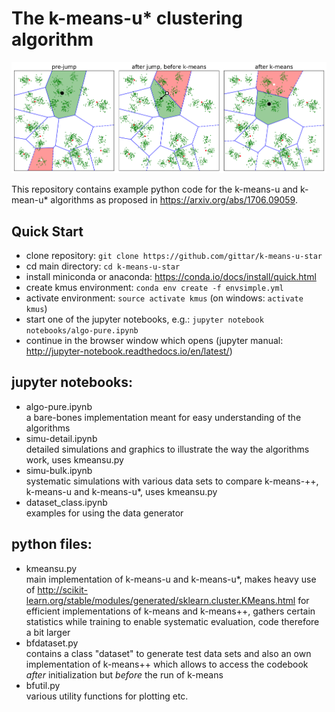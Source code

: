 # The k-means-u* clustering algorithm

![GitHub Logo](notebooks/img/example.png)

This repository contains example python code for the k-means-u and k-mean-u* algorithms as proposed in https://arxiv.org/abs/1706.09059. 

## Quick Start
* clone repository: `git clone https://github.com/gittar/k-means-u-star`
* cd main directory: `cd k-means-u-star`
* install miniconda or anaconda: https://conda.io/docs/install/quick.html
* create kmus environment: `conda env create -f envsimple.yml`
* activate environment: `source activate kmus` (on windows: `activate kmus`)
* start one of the jupyter notebooks, e.g.: `jupyter notebook notebooks/algo-pure.ipynb`
* continue in the browser window which opens (jupyter manual: http://jupyter-notebook.readthedocs.io/en/latest/)

## jupyter notebooks:
* algo-pure.ipynb <br>
  a bare-bones implementation meant for easy understanding of the algorithms
* simu-detail.ipynb <br>
  detailed simulations and graphics to illustrate the way the algorithms work, uses kmeansu.py
* simu-bulk.ipynb <br>
  systematic simulations with various data sets to compare k-means-++, k-means-u and k-means-u*, uses kmeansu.py
* dataset_class.ipynb<br>
  examples for using the data generator
  
## python files:
* kmeansu.py <br>
  main implementation of k-means-u and k-means-u*, makes heavy use of 
  http://scikit-learn.org/stable/modules/generated/sklearn.cluster.KMeans.html for efficient implementations of k-means and k-means++, gathers certain statistics while training to enable systematic evaluation, code therefore a bit larger
* bfdataset.py <br>
  contains a class "dataset" to generate test data sets and also an own implementation of k-means++ which allows to access the codebook *after* initialization but *before* the run of k-means
* bfutil.py <br>
  various utility functions for plotting etc.
